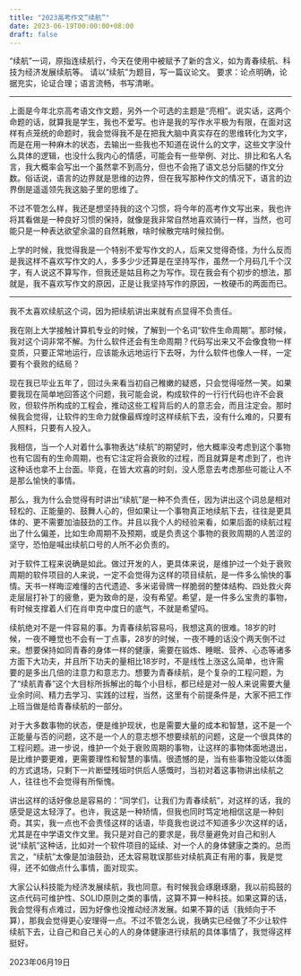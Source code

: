 ```yaml
---
title: "2023高考作文“续航”"
date: 2023-06-19T00:00:00+08:00
draft: false
---
```


“续航”一词，原指连续航行，今天在使用中被赋予了新的含义，如为青春续航、科技为经济发展续航等。
请以“续航”为题目，写一篇议论文。
要求：论点明确，论据充实，论证合理；语言流畅，书写清晰。

---

上面是今年北京高考语文作文题，另外一个可选的主题是“亮相”。说实话，这两个命题的话，就算我是学生，我也不爱写。也许是我的写作水平极为有限，在面对这样有点笼统的命题时，我会觉得我不是在把我大脑中真实存在的思维转化为文字，而是在用一种麻木的状态，去输出一些我也不知道在说什么的文字，这些文字没什么具体的逻辑，也没什么我内心的情感，可能会有一些举例、对比、排比和名人名言，我大概率会写出一个虽然拿不到高分，但也不会拖了语文总分后腿的作文分数。俗话说，语言的边界就是思维的边界，但在我写那种作文的情况下，语言的边界倒是遥遥领先我这脑子里的思维了。

不过不管怎么样，我还是想坚持我的这个习惯，将今年的高考作文写出来，我也许将其看做是一种良好习惯的保持，就像是我非常自然地喜欢骑行一样，当然，也可能只是一种表达欲望余温的自然耗散，啥时候散完啥时候拉倒。

上学的时候，我觉得我是一个特别不爱写作文的人，后来又觉得奇怪，为什么反而是我这样不喜欢写作文的人，多多少少还算是在坚持写作，虽然一个月码几千个汉字，有人说这不算写作，但我还是姑且称之为写作。现在我会有个初步的想法，那就是，我不喜欢写作文的原因，正是让我坚持写作的原因，一枚硬币的两面而已。

---

我不太喜欢续航这个词，因为把续航讲出来就有点显得不负责任。

我在刚上大学接触计算机专业的时候，了解到一个名词“软件生命周期”。那时候，我对这个词非常不解。为什么软件还会有生命周期？代码写出来又不会像食物一样变质，只要正常地运行，应该能永远地运行下去呀，为什么软件也像人一样，一定要有个衰败的结局？

现在我已毕业五年了，回过头来看当初自己稚嫩的疑惑，只会觉得哑然一笑。如果要我现在简单地回答这个问题，我可能会说，构成软件的一行行代码也许不会衰败，但软件所构成的工程会，推动这些工程背后的人的意志会，而且注定会。那时候我会觉得，让软件的生命力就像最辉煌时这样续航下去，没有什么难的，只要有人照料，只要有人投入。

我相信，当一个人对着什么事物表达“续航”的期望时，他大概率没考虑到这个事物也有它固有的生命周期，也有它注定将会衰败的过程，而且就算是考虑到了，也许这种话也拿不上台面。毕竟，在皆大欢喜的时刻，没人愿意去考虑那些可能让人不是那么愉快的事情。

那么，我为什么会觉得有时讲出“续航”是一种不负责任，因为讲出这个词总是相对轻松的、正能量的、鼓舞人心的，但如果让一个事物真正地续航下去，往往是更具体的、更不需要加油鼓劲的工作。并且以我个人的经验来看，如果后面的续航过程出了什么偏差，比如生命周期不及预期，或是负责这个事物的衰败周期的人苦涩的坚守，恐怕是喊出续航口号的人所不必负责的。

对于软件工程来说确是如此。做过开发的人，更具体来说，是维护过一个处于衰败周期的软件项目的人来说，一定不会觉得为这样的项目续航，是一件多么愉快的事情。天书一样晦涩难懂的古代遗迹、多米诺骨牌一样脆弱的整体结构、四处救火奔走层层打补丁的疲惫，更为致命的是，没有希望。希望，是一件多么宝贵的事物，有时候支撑着人们在肖申克中度日的底气，不就是希望吗。

续航绝对不是一件容易的事。为青春续航容易吗，我想这真的很难。18岁的时候，一夜不睡觉也不会有一丁点事，28岁的时候，一夜不睡的话没个两天倒不过来。想要保持如同青春的身体一样的健康，需要在锻炼、睡眠、营养、心态等诸多方面下大功夫，并且所下功夫的量相比18岁时，不是线性上涨这么简单，也许需要的是多出几倍的注意力和意志力。想要为青春续航，是个复杂的工程问题，为了“续航青春”这个大目标所拆解出的每个小目标，都已经是对一般人来说需要大量业余时间、精力去学习、实践的过程，当然，这里有个前提条件是，大家不把工作上班当做是给青春续航的一部分。

对于大多数事物的状态，便是维护现状，也是需要大量的成本和智慧，这不是一个正能量与否的问题，这不是一个人的意志想不想要续航的问题，这是一个很具体的工程问题。进一步说，维护一个处于衰败周期的事物，让这样的事物体面地退出，是比维护要更难，更需要理性和智慧的事情。很遗憾的是，当有些事物没能以体面的方式退场，只剩下一片断壁残垣时供后人感慨时，当初对着这事物讲出续航之人，往往也不会觉得有所惭愧。

讲出这样的话好像总是容易的：“同学们，让我们为青春续航”，对这样的话，我的感受是这太轻浮了。也许，我这是一种矫情，但我也同时笃定地相信这是一种刻奇。其实，我一点也不会责怪这样的话语，毕竟我也说过不知道多少次这样的话，尤其是在中学语文作文里。我只是对自己的要求是，我尽量避免对自己和别人说“续航”这种话，比如对一个软件项目的延续、对一个人的身体健康之类的。总而言之，“续航”太像是加油鼓劲，还太容易耽误那些对续航真正有用的事，我是觉得，还不如做点什么事情，面对现实。

大家公认科技能为经济发展续航，我也同意。有时候我会琢磨琢磨，我以前捣鼓的这点代码可维护性、SOLID原则之类的事情，这算不算一种科技。如果这算的话，我会觉得有点难过，因为好像也没推动经济发展。如果不算的话（我倾向于不算），那我会觉得更心安理得一点。不过不管怎么说，我确实已经做了不少让软件续航下去，让自己和自己关心的人的身体健康进行续航的具体事情了，我觉得这样挺好。

2023年06月19日